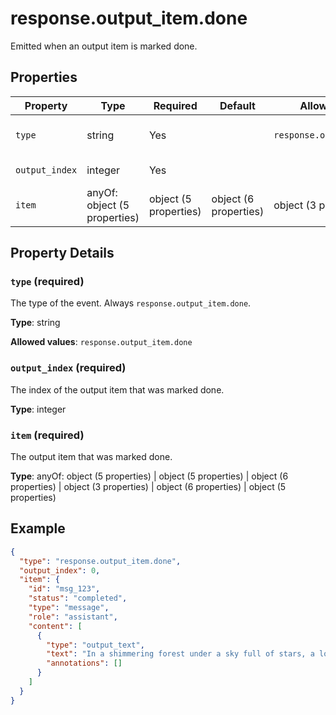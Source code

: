 # response.output_item.done

Emitted when an output item is marked done.

## Properties

| Property | Type | Required | Default | Allowed Values | Description |
| -------- | ---- | -------- | ------- | -------------- | ----------- |
| `type` | string | Yes |  | `response.output_item.done` | The type of the event. Always `response.output_item.done`. <br>  |
| `output_index` | integer | Yes |  |  | The index of the output item that was marked done. <br>  |
| `item` | anyOf: object (5 properties) | object (5 properties) | object (6 properties) | object (3 properties) | object (6 properties) | object (5 properties) | Yes |  |  | The output item that was marked done. <br>  |

## Property Details

### `type` (required)

The type of the event. Always `response.output_item.done`.


**Type**: string

**Allowed values**: `response.output_item.done`

### `output_index` (required)

The index of the output item that was marked done.


**Type**: integer

### `item` (required)

The output item that was marked done.


**Type**: anyOf: object (5 properties) | object (5 properties) | object (6 properties) | object (3 properties) | object (6 properties) | object (5 properties)

## Example

```json
{
  "type": "response.output_item.done",
  "output_index": 0,
  "item": {
    "id": "msg_123",
    "status": "completed",
    "type": "message",
    "role": "assistant",
    "content": [
      {
        "type": "output_text",
        "text": "In a shimmering forest under a sky full of stars, a lonely unicorn named Lila discovered a hidden pond that glowed with moonlight. Every night, she would leave sparkling, magical flowers by the water's edge, hoping to share her beauty with others. One enchanting evening, she woke to find a group of friendly animals gathered around, eager to be friends and share in her magic.",
        "annotations": []
      }
    ]
  }
}

```


